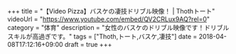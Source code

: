 +++
title =  "【Video Pizza】バスケの凄技ドリブル映像！ | Thothトート"
videoUrl = "https://www.youtube.com/embed/QV2CRLux9AQ?rel=0"
category = "体育"
description = "女性のバスケのドリブル映像です！ドリブルスキルが高過ぎです。"
tags = ["Thoth,トート,バスケ,凄技"]
date = 2018-04-08T17:12:16+09:00
draft = true
+++


